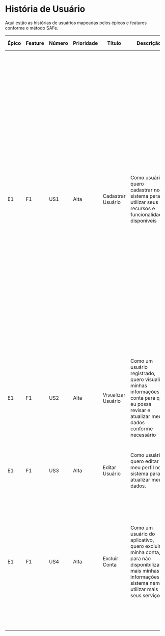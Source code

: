 #  História de Usuário

Aqui estão as histórias de usuários mapeadas pelos épicos e features conforme o método SAFe.

| Épico | Feature | Número | Prioridade | Título | Descrição | Critérios de aceitação |
| --- | --- | --- | --- | --- | --- | --- | 
| E1 | F1 | US1 | Alta | Cadastrar Usuário | Como usuário quero cadastrar no sistema para utilizar seus recursos e funcionalidades disponíveis | Atributos obrigatórios: id, nome, nome de usuário, e-mail, senha, está ativo, data de criação, grupos; <br><br> Os atributos nome de usuário e senha devem ter no mínimo 6 caracteres, e no máximo 23 e 200 caracteres, respectivamente; <br><br> Os atributos está ativo, data de criação são automáticos; A senha deve ser criptografada;<br><br> Os grupos são: criador, editor, usuário;<br><br> Observações: <br><br> Um usuário pertence ao grupo usuário quando cria uma nova conta; <br><br> Um usuário pertence ao grupo criador quando cria um lugar; <br><br> Um usuário pertence ao grupo editor quando edita um lugar; <br><br> |
| E1 | F1 | US2 | Alta | Visualizar Usuário |Como um usuário registrado, quero visualizar minhas informações de conta para que eu possa revisar e atualizar meus dados conforme necessário | Critérios de aceitação: <br><br> Deve-se visualizar as informações nome, nome de usuário, e-mail;  <br><br> Não deve ser permitida a visualização da senha, em nenhuma hipótese;   <br><br> |
| E1 | F1 | US3 | Alta | Editar Usuário |Como usuário quero editar o meu perfil no sistema para atualizar meus dados.|Critérios de aceitação:<br><br>Editar atributos obrigatórios: Nome, e-mail <br><br> |
| E1 | F1 | US4 | Alta | Excluir Conta | Como um usuário do aplicativo, quero excluir minha conta, para não disponibilizar mais minhas informações no sistema nem utilizar mais seus serviços.|Critérios de aceitação:<br><br>Ao selecionar a opção de exclusão de conta, o usuário deve ser solicitado a confirmar sua escolha; <br><br>Após a confirmação da exclusão da conta, todos os dados pessoais do usuário devem ser removidos do sistema;<br><br> |


